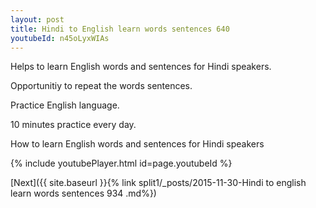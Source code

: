 ```yaml
---
layout: post
title: Hindi to English learn words sentences 640 
youtubeId: n45oLyxWIAs
---
```

 
 
Helps to learn English words and sentences for Hindi speakers.

Opportunitiy to repeat the words sentences. 

Practice English language. 
 
10 minutes practice every day. 
 
How to learn English words and sentences for Hindi speakers 
 
{% include youtubePlayer.html id=page.youtubeId %}
 
 
[Next]({{ site.baseurl }}{% link  split1/_posts/2015-11-30-Hindi to english learn words sentences 934 .md%})
 
